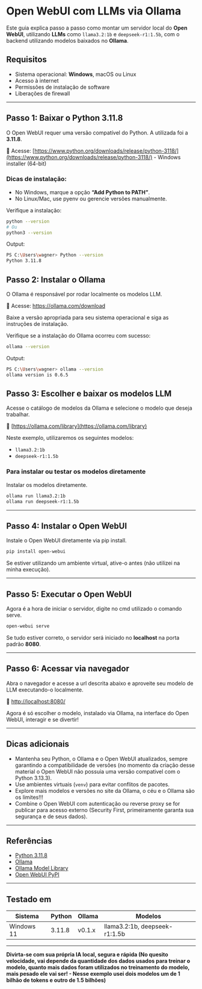 # Open WebUI com LLMs via Ollama

Este guia explica passo a passo como montar um servidor local do **Open WebUI**, utilizando **LLMs** como `llama3.2:1b` e `deepseek-r1:1.5b`, com o backend utilizando modelos baixados no **Ollama**.

## Requisitos

- Sistema operacional: **Windows**, macOS ou Linux
- Acesso à internet
- Permissões de instalação de software
- Liberações de firewall

---

## Passo 1: Baixar o Python 3.11.8

O Open WebUI requer uma versão compatível do Python. A utilizada foi a **3.11.8**.

🔗 Acesse: [https://www.python.org/downloads/release/python-3118/](https://www.python.org/downloads/release/python-3118/) - Windows installer (64-bit)

### Dicas de instalação:
- No Windows, marque a opção **“Add Python to PATH”**.
- No Linux/Mac, use pyenv ou gerencie versões manualmente.

Verifique a instalação:
```bash
python --version
# Ou
python3 --version
```

Output:
```bash
PS C:\Users\wagner> Python --version
Python 3.11.8
```


## Passo 2: Instalar o Ollama

O Ollama é responsável por rodar localmente os modelos LLM.

🔗 Acesse: https://ollama.com/download

Baixe a versão apropriada para seu sistema operacional e siga as instruções de instalação.

Verifique se a instalação do Ollama ocorreu com sucesso:

```bash
ollama --version
```

Output:
```bash
PS C:\Users\wagner> ollama --version
ollama version is 0.6.5
```

## Passo 3: Escolher e baixar os modelos LLM

Acesse o catálogo de modelos da Ollama e selecione o modelo que deseja trabalhar.

🔗 [https://ollama.com/library](https://ollama.com/library)

Neste exemplo, utilizaremos os seguintes modelos:
- `llama3.2:1b`
- `deepseek-r1:1.5b`

### Para instalar ou testar os modelos diretamente

Instalar os modelos diretamente.
```bash
ollama run llama3.2:1b
ollama run deepseek-r1:1.5b
```

---

## Passo 4: Instalar o Open WebUI

Instale o Open WebUI diretamente via pip install.

```bash
pip install open-webui
```

Se estiver utilizando um ambiente virtual, ative-o antes (não utilizei na minha execução).

---

## Passo 5: Executar o Open WebUI

Agora é a hora de iniciar o servidor, digite no cmd utilizado o comando serve.

```bash
open-webui serve
```

Se tudo estiver correto, o servidor será iniciado no **localhost** na porta padrão **8080**.

---

## Passo 6: Acessar via navegador

Abra o navegador e acesse a url descrita abaixo e aproveite seu modelo de LLM executando-o localmente.

🔗 [http://localhost:8080/](http://localhost:8080/)

Agora é só escolher o modelo, instalado via Ollama, na interface do Open WebUI, interagir e se divertir!

---

## Dicas adicionais

- Mantenha seu Python, o Ollama e o Open WebUI atualizados, sempre garantindo a compatibilidade de versões (no momento da criação desse material o Open WebUI não possuia uma versão compativel com o Python 3.13.3).
- Use ambientes virtuais (`venv`) para evitar conflitos de pacotes.
- Explore mais modelos e versões no site da Ollama, o céu e o Ollama são os limites!!!
- Combine o Open WebUI com autenticação ou reverse proxy se for publicar para acesso externo (Security First, primeiramente garanta sua segurança e de seus dados).

---

## Referências

- [Python 3.11.8](https://www.python.org/downloads/release/python-3118/)
- [Ollama](https://ollama.com)
- [Ollama Model Library](https://ollama.com/library)
- [Open WebUI PyPI](https://pypi.org/project/open-webui/)

---

## Testado em

| Sistema       | Python     | Ollama       | Modelos                       |
|---------------|------------|--------------|-------------------------------|
| Windows 11    | 3.11.8     | v0.1.x       | llama3.2:1b, deepseek-r1:1.5b |

---

**Divirta-se com sua própria IA local, segura e rápida (No quesito velocidade, vai depende da quantidade dos dados usados para treinar o modelo, quanto mais dados foram utilizados no treinamento do modelo, mais pesado ele vai ser! - Nesse exemplo usei dois modelos um de 1 bilhão de tokens e outro de 1.5 bilhões)**
